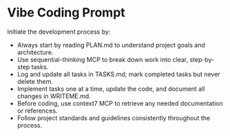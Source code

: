 # Vibe Coding Prompt

Initiate the development process by:
- Always start by reading PLAN.md to understand project goals and architecture.
- Use sequential-thinking MCP to break down work into clear, step-by-step tasks.
- Log and update all tasks in TASKS.md; mark completed tasks but never delete them.
- Implement tasks one at a time, update the code, and document all changes in WRITEME.md.
- Before coding, use context7 MCP to retrieve any needed documentation or references.
- Follow project standards and guidelines consistently throughout the process.